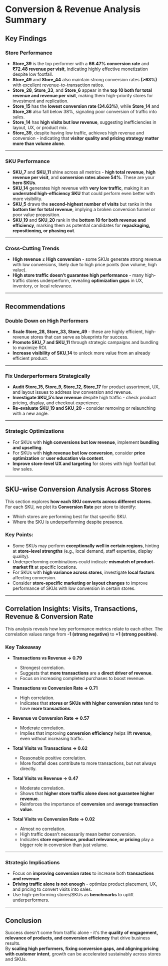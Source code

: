 # Conversion & Revenue Analysis Summary

##  Key Findings

###  Store Performance

- **Store_39** is the top performer with a **66.47% conversion rate** and **₹72.48 revenue per visit**, indicating highly effective monetization despite low footfall.
- **Store_49** and **Store_44** also maintain strong conversion rates **(>63%)** with excellent revenue-to-transaction ratios.
- **Store_28**, **Store_33**, and **Store_6** appear in the **top 10 both for total revenue and revenue per visit**, making them high-priority stores for investment and replication.
- **Store_15** has the **lowest conversion rate (34.63%)**, while **Store_14** and **Store_36** also fall below 38%, signaling poor conversion of traffic into sales.
- **Store_14** has **high visits but low revenue**, suggesting inefficiencies in layout, UX, or product mix.
- **Store_39**, despite having low traffic, achieves high revenue and conversion - indicating that **visitor quality and pricing strategy matter more than volume alone**.

---

###  SKU Performance

- **SKU_7** and **SKU_11** shine across all metrics - **high total revenue**, **high revenue per visit**, and **conversion rates above 54%**. These are your **hero SKUs**.
- **SKU_14** generates high revenue with **very low traffic**, making it an **underrated high-efficiency SKU** that could perform even better with more visibility.
- **SKU_5** draws the **second-highest number of visits** but ranks in the **bottom tier for total revenue**, implying a broken conversion funnel or poor value proposition.
- **SKU_19** and **SKU_20** rank in the **bottom 10 for both revenue and efficiency**, marking them as potential candidates for **repackaging, repositioning, or phasing out**.

---

###  Cross-Cutting Trends

- **High revenue ≠ High conversion** - some SKUs generate strong revenue with low conversions, likely due to high price points (low volume, high value).
- **High store traffic doesn’t guarantee high performance** - many high-traffic stores underperform, revealing **optimization gaps** in UX, inventory, or local relevance.

---

## Recommendations

### Double Down on High Performers

- **Scale Store_28, Store_33, Store_49** - these are highly efficient, high-revenue stores that can serve as blueprints for success.
- **Promote SKU_7 and SKU_11** through strategic campaigns and bundling to maximize ROI.
- **Increase visibility of SKU_14** to unlock more value from an already efficient product.

---

### Fix Underperformers Strategically

- **Audit Store_15, Store_9, Store_12, Store_17** for product assortment, UX, and layout issues to address low conversion and revenue.
- **Investigate SKU_5’s low revenue** despite high traffic - check product pricing, display, and checkout experience.
- **Re-evaluate SKU_19 and SKU_20** - consider removing or relaunching with a new angle.

---

### Strategic Optimizations

- For SKUs with **high conversions but low revenue**, implement **bundling and upselling**.
- For SKUs with **high revenue but low conversion**, consider **price optimization** or **user education via content**.
- **Improve store-level UX and targeting** for stores with high footfall but low sales.

---

## SKU-wise Conversion Analysis Across Stores

This section explores **how each SKU converts across different stores**.  
For each SKU, we plot its **Conversion Rate** per store to identify:

- Which stores are performing best for that specific SKU.
- Where the SKU is underperforming despite presence.

###  Key Points:

- Some SKUs may perform **exceptionally well in certain regions**, hinting at **store-level strengths** (e.g., local demand, staff expertise, display quality).
- Underperforming combinations could indicate **mismatch of product-market fit** at specific locations.
- For SKUs with **high variance across stores**, investigate **local factors** affecting conversion.
- Consider **store-specific marketing or layout changes** to improve performance of SKUs with low conversion in certain stores.

---

##  Correlation Insights: Visits, Transactions, Revenue & Conversion Rate

This analysis reveals how key performance metrics relate to each other. The correlation values range from **-1 (strong negative)** to **+1 (strong positive)**.

### Key Takeaway

- **Transactions vs Revenue → 0.79**
  - Strongest correlation.
  - Suggests that **more transactions** are a **direct driver of revenue**.
  - Focus on increasing completed purchases to boost revenue.

- **Transactions vs Conversion Rate → 0.71**
  - High correlation.
  - Indicates that **stores or SKUs with higher conversion rates** tend to have **more transactions**.

- **Revenue vs Conversion Rate → 0.57**
  - Moderate correlation.
  - Implies that improving **conversion efficiency** helps lift **revenue**, even without increasing traffic.

- **Total Visits vs Transactions → 0.62**
  - Reasonable positive correlation.
  - More footfall does contribute to more transactions, but not always directly.

- **Total Visits vs Revenue → 0.47**
  - Moderate correlation.
  - Shows that **higher store traffic alone does not guarantee higher revenue**.
  - Reinforces the importance of **conversion** and **average transaction value**.

- **Total Visits vs Conversion Rate → 0.02**
  - Almost no correlation.
  - High traffic doesn’t necessarily mean better conversion.
  - Indicates **store experience, product relevance, or pricing** play a bigger role in conversion than just volume.

---

###  Strategic Implications

- Focus on **improving conversion rates** to increase both **transactions and revenue**.
- **Driving traffic alone is not enough** - optimize product placement, UX, and pricing to convert visits into sales.
- Use high-performing stores/SKUs as **benchmarks** to uplift underperformers.

---

##  Conclusion

Success doesn’t come from traffic alone - it's the **quality of engagement, relevance of products, and conversion efficiency** that drive business results.  
By **scaling high performers, fixing conversion gaps, and aligning pricing with customer intent**, growth can be accelerated sustainably across stores and SKUs.
